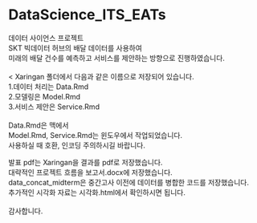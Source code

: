 # DataScience_ITS_EATs

데이터 사이언스 프로젝트 <br>
SKT 빅데이터 허브의 배달 데이터를 사용하여  <br>
미래의 배달 건수를 예측하고 서비스를 제안하는 방향으로 진행하였습니다. <br>
<br><
Xaringan 폴더에서 다음과 같은 이름으로 저장되어 있습니다.<br>
1.데이터 처리는 Data.Rmd<br>
2.모델링은 Model.Rmd<br>
3.서비스 제안은 Service.Rmd<br>
<br>
Data.Rmd은 맥에서<br>
Model.Rmd, Service.Rmd는 윈도우에서 작업되었습니다.<br>
사용하실 때 호환, 인코딩 주의하시길 바랍니다.<br>

발표 pdf는 Xaringan을 결과를 pdf로 저장했습니다.<br>
대략적인 프로젝트 흐름을 보고서.docx에 저장했습니다.<br>
data_concat_midterm은 중간고사 이전에 데이터를 병합한 코드를 저장했습니다.<br>
추가적인 시각화 자료는 시각화.html에서 확인하시면 됩니다.<br>
<br>
감사합니다.
